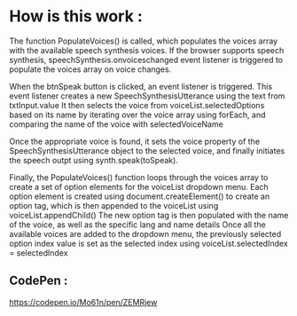 # How is this work :

The function PopulateVoices() is called, which populates the voices array with the available speech synthesis voices. 
If the browser supports speech synthesis, speechSynthesis.onvoiceschanged event listener is triggered to populate the voices array on voice changes.

When the btnSpeak button is clicked, an event listener is triggered.
This event listener creates a new SpeechSynthesisUtterance using the text from txtInput.value
It then selects the voice from voiceList.selectedOptions based on its name by iterating over the voice array using forEach,
and comparing the name of the voice with selectedVoiceName

Once the appropriate voice is found, it sets the voice property of the SpeechSynthesisUtterance object to the selected voice,
and finally initiates the speech outpt using synth.speak(toSpeak).

Finally, the PopulateVoices() function loops through the voices array to create a set of option elements for the voiceList dropdown menu.
Each option element is created using document.createElement() to create an option tag, which is then appended to the voiceList using voiceList.appendChild()
The new option tag is then populated with the name of the voice, as well as the specific lang and name details
Once all the available voices are added to the dropdown menu, the previously selected option index value is set as the selected index using voiceList.selectedIndex = selectedIndex

## CodePen :
https://codepen.io/Mo61n/pen/ZEMRjew
